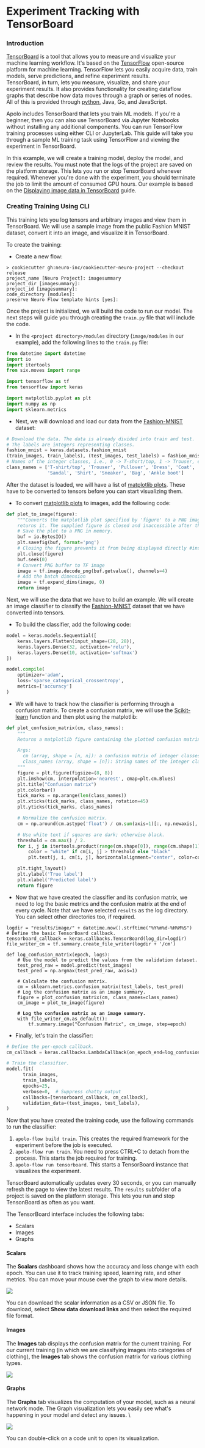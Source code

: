 # Experiment Tracking with TensorBoard

### Introduction

[TensorBoard](https://www.tensorflow.org/tensorboard) is a tool that allows you to measure and visualize your machine learning workflow. It's based on the [TensorFlow](https://www.tensorflow.org/) open-source platform for machine learning. TensorFlow lets you easily acquire data, train models, serve predictions, and refine experiment results. \
TensorBoard, in turn, lets you measure, visualize, and share your experiment results. It also provides functionality for creating dataflow graphs that describe how data moves through a graph or series of nodes. All of this is provided through [python](https://www.python.org/), Java, Go, and JavaScript.

Apolo includes TensorBoard that lets you train ML models. If you're a beginner, then you can also use TensorBoard via Jupyter Notebooks without installing any additional components. You can run TensorFlow training processes using either CLI or JupyterLab. This guide will take you through a sample ML training task using TensorFlow and viewing the experiment in TensorBoard.

In this example, we will create a training model, deploy the model, and review the results. You must note that the logs of the project are saved on the platform storage. This lets you run or stop TensorBoard whenever required. Whenever you're done with the experiment, you should terminate the job to limit the amount of consumed GPU hours. Our example is based on the [Displaying image data in TensorBoard](https://www.tensorflow.org/tensorboard/image\_summaries) guide.

### Creating Training Using CLI

This training lets you log tensors and arbitrary images and view them in TensorBoard. We will use a sample image from the public Fashion MNIST dataset, convert it into an image, and visualize it in TensorBoard.

To create the training:

* Create a new flow:&#x20;

```
> cookiecutter gh:neuro-inc/cookiecutter-neuro-project --checkout release
project_name [Neuro Project]: imagesummary
project_dir [imagesummary]:
project_id [imagesummary]:
code_directory [modules]:
preserve Neuro Flow template hints [yes]:
```

Once the project is initialized, we will build the code to run our model. The next steps will guide you through creating the `train.py` file that will include the code.

* In the `<project directory>/modules` directory (`image/modules` in our example), add the following lines to the `train.py` file:

```python
from datetime import datetime
import io
import itertools
from six.moves import range

import tensorflow as tf
from tensorflow import keras

import matplotlib.pyplot as plt
import numpy as np
import sklearn.metrics
```

* Next, we will download and load our data from the [Fashion-MNIST](https://research.zalando.com/welcome/mission/research-projects/fashion-mnist/) dataset:

```python
# Download the data. The data is already divided into train and test.
# The labels are integers representing classes.
fashion_mnist = keras.datasets.fashion_mnist
(train_images, train_labels), (test_images, test_labels) = fashion_mnist.load_data()
# Names of the integer classes, i.e., 0 -> T-short/top, 1 -> Trouser, etc.
class_names = ['T-shirt/top', 'Trouser', 'Pullover', 'Dress', 'Coat',
               'Sandal', 'Shirt', 'Sneaker', 'Bag', 'Ankle boot']
```

After the dataset is loaded, we will have a list of [matplotlib plots](https://matplotlib.org/). These have to be converted to tensors before you can start visualizing them.&#x20;

* To convert [matplotlib plots](https://matplotlib.org/) to images, add the following code:

```python
def plot_to_image(figure):
    """Converts the matplotlib plot specified by 'figure' to a PNG image and
    returns it. The supplied figure is closed and inaccessible after this call."""
    # Save the plot to a PNG in memory.
    buf = io.BytesIO()
    plt.savefig(buf, format='png')
    # Closing the figure prevents it from being displayed directly #inside the notebook.
    plt.close(figure)
    buf.seek(0)
    # Convert PNG buffer to TF image
    image = tf.image.decode_png(buf.getvalue(), channels=4)
    # Add the batch dimension
    image = tf.expand_dims(image, 0)
    return image
```

Next, we will use the data that we have to build an example. We will create an image classifier to classify the [Fashion-MNIST](https://research.zalando.com/welcome/mission/research-projects/fashion-mnist/) dataset that we have converted into tensors.

* To build the classifier, add the following code:

```python
model = keras.models.Sequential([
    keras.layers.Flatten(input_shape=(28, 28)),
    keras.layers.Dense(32, activation='relu'),
    keras.layers.Dense(10, activation='softmax')
])

model.compile(
    optimizer='adam',
    loss='sparse_categorical_crossentropy',
    metrics=['accuracy']
)
```

* We will have to track how the classifier is performing through a confusion matrix. To create a confusion matrix, we will use the [Scikit-learn](https://scikit-learn.org/stable/auto\_examples/model\_selection/plot\_confusion\_matrix.html) function and then plot using the matplotlib:

```python
def plot_confusion_matrix(cm, class_names):
    """
    Returns a matplotlib figure containing the plotted confusion matrix.

    Args:
      cm (array, shape = [n, n]): a confusion matrix of integer classes
      class_names (array, shape = [n]): String names of the integer classes
    """
    figure = plt.figure(figsize=(8, 8))
    plt.imshow(cm, interpolation='nearest', cmap=plt.cm.Blues)
    plt.title("Confusion matrix")
    plt.colorbar()
    tick_marks = np.arange(len(class_names))
    plt.xticks(tick_marks, class_names, rotation=45)
    plt.yticks(tick_marks, class_names)

    # Normalize the confusion matrix.
    cm = np.around(cm.astype('float') / cm.sum(axis=1)[:, np.newaxis], decimals=2)

    # Use white text if squares are dark; otherwise black.
    threshold = cm.max() / 2.
    for i, j in itertools.product(range(cm.shape[0]), range(cm.shape[1])):
        color = "white" if cm[i, j] > threshold else "black"
        plt.text(j, i, cm[i, j], horizontalalignment="center", color=color)

    plt.tight_layout()
    plt.ylabel('True label')
    plt.xlabel('Predicted label')
    return figure
```

* Now that we have created the classifier and its confusion matrix, we need to log the basic metrics and the confusion matrix at the end of every cycle. Note that we have selected `results` as the log directory. You can select other directories too, if required.

<pre class="language-python"><code class="lang-python">logdir = "results/image/" + datetime.now().strftime("%Y%m%d-%H%M%S")
# Define the basic TensorBoard callback.
tensorboard_callback = keras.callbacks.TensorBoard(log_dir=logdir)
file_writer_cm = tf.summary.create_file_writer(logdir + '/cm')

def log_confusion_matrix(epoch, logs):
    # Use the model to predict the values from the validation dataset.
    test_pred_raw = model.predict(test_images)
    test_pred = np.argmax(test_pred_raw, axis=1)
    
    # Calculate the confusion matrix.
    cm = sklearn.metrics.confusion_matrix(test_labels, test_pred)
    # Log the confusion matrix as an image summary.
    figure = plot_confusion_matrix(cm, class_names=class_names)
    cm_image = plot_to_image(figure)

<strong>    # Log the confusion matrix as an image summary.
</strong>    with file_writer_cm.as_default():
        tf.summary.image("Confusion Matrix", cm_image, step=epoch)
</code></pre>

* Finally, let's train the classifier:

```python
# Define the per-epoch callback.
cm_callback = keras.callbacks.LambdaCallback(on_epoch_end=log_confusion_matrix)

# Train the classifier.
model.fit(
      train_images,
      train_labels,
      epochs=25,
      verbose=0,  # Suppress chatty output
      callbacks=[tensorboard_callback, cm_callback],
      validation_data=(test_images, test_labels),
)
```

Now that you have created the training code, use the following commands to run the classifier:

1. `apolo-flow build train`. This creates the required framework for the experiment before the job is executed.
2. `apolo-flow run train`. You need to press CTRL+C to detach from the process. This starts the job required for training.
3. `apolo-flow run tensorboard`. This starts a TensorBoard instance that visualizes the experiment.

TensorBoard automatically updates every 30 seconds, or you can manually refresh the page to view the latest results. The `results` subfolder of a project is saved on the platform storage. This lets you run and stop TensonBoard as often as you want.&#x20;

The TensorBoard interface includes the following tabs:

* Scalars
* Images
* Graphs

#### Scalars&#x20;

The **Scalars** dashboard shows how the accuracy and loss change with each epoch. You can use it to track training speed, learning rate, and other metrics. You can move your mouse over the graph to view more details.

![](../../.gitbook/assets/scalar.gif)

You can download the scalar information as a CSV or JSON file. To download, select **Show data download links** and then select the required file format.

#### Images

The **Images** tab displays the confusion matrix for the current training. For our current training (in which we are classifying images into categories of clothing), the **Images** tab shows the confusion matrix for various clothing types.&#x20;

![](../../.gitbook/assets/images\_tab.gif)

#### Graphs

The **Graphs** tab visualizes the computation of your model, such as a neural network mode. The Graph visualization lets you easily see what's happening in your model and detect any issues. \


![](<../../.gitbook/assets/graph\_tab (1) (1).gif>)

You can double-click on a code unit to open its visualization.
